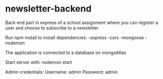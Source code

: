 # newsletter-backend
Back end part in express of a school assignment where you can register a user and choose to subscribe to a newsletter. 

Run npm install to install dependencies: -express -cors -mongoose -nodemon


The application is connected to a database on mongoAtlas

Start server with: nodemon start

Admin credentials:
Username: admin
Password: admin
